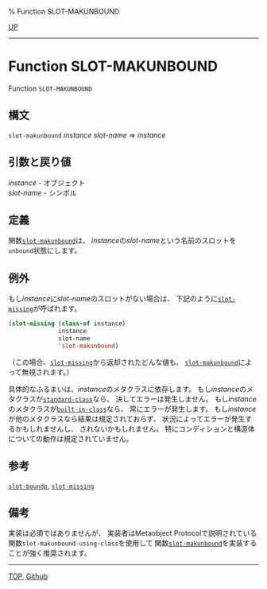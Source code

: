 % Function SLOT-MAKUNBOUND

[UP](7.7.html)  

---

# Function **SLOT-MAKUNBOUND**


Function `SLOT-MAKUNBOUND`


## 構文

`slot-makunbound` *instance* *slot-name* => *instance*


## 引数と戻り値

*instance* - オブジェクト  
*slot-name* - シンボル  


## 定義

関数[`slot-makunbound`](7.7.slot-makunbound.html)は、
*instance*の*slot-name*という名前のスロットを
`unbound`状態にします。


## 例外

もし*instance*に*slot-name*のスロットがない場合は、
下記のように[`slot-missing`](7.7.slot-missing.html)が呼ばれます。

```lisp
(slot-missing (class-of instance)
              instance
              slot-name
              'slot-makunbound)
```

（この場合、[`slot-missing`](7.7.slot-missing.html)から返却されたどんな値も、
[`slot-makunbound`](7.7.slot-makunbound.html)によって無視されます。）

具体的なふるまいは、*instance*のメタクラスに依存します。
もし*instance*のメタクラスが[`standard-class`](4.4.standard-class.html)なら、
決してエラーは発生しません。
もし*instance*のメタクラスが[`built-in-class`](4.4.built-in-class.html)なら、
常にエラーが発生します。
もし*instance*が他のメタクラスなら結果は規定されておらず、
状況によってエラーが発生するかもしれませんし、
されないかもしれません。
特にコンディションと構造体についての動作は規定されていません。


## 参考

[`slot-boundp`](7.7.slot-boundp.html),
[`slot-missing`](7.7.slot-missing.html)


## 備考

実装は必須ではありませんが、
実装者はMetaobject Protocolで説明されている
関数`slot-makunbound-using-class`を使用して
関数[`slot-makunbound`](7.7.slot-makunbound.html)を実装することが強く推奨されます。


---
[TOP](index.html),  [Github](https://github.com/nptcl/npt-japanese)

